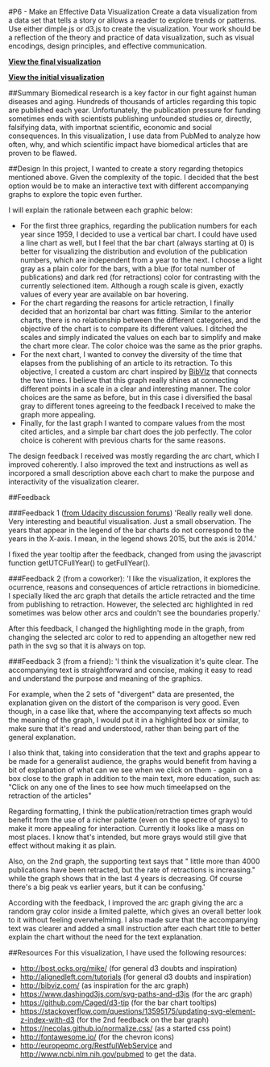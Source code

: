 #P6 - Make an Effective Data Visualization
Create a data visualization from a data set that tells a story or allows a reader to explore trends or patterns. Use either dimple.js or d3.js to create the visualization. Your work should be a reflection of the theory and practice of data visualization, such as visual encodings, design principles, and effective communication.

**[View the final visualization](http://dataviz.bitsandgen.es)**

**[View the initial visualization](http://dataviz.bitsandgen.es/initial/)**

##Summary
Biomedical research is a key factor in our fight against human diseases and aging. Hundreds of thousands of articles regarding this topic are published each year. Unfortunately, the publication pressure for funding sometimes ends with scientists publishing unfounded studies or, directly, falsifying data, with importnat scientific, economic and social consequences. In this visualization, I use data from PubMed to analyze how often, why, and which scientific impact have biomedical articles that are proven to be flawed.

##Design
In this project, I wanted to create a story regarding thetopics mentioned above. Given the complexity of the topic. I decided that the best option would be to make an interactive text with different accompanying graphs to explore the topic even further. 

I will explain the rationale between each graphic below:

* For the first three graphics, regarding the publication numbers for each year since 1959, I decided to use a vertical bar chart. I could have used a line chart as well, but I feel that the bar chart (always starting at 0) is better for visualizing the distribution and evolution of the publication numbers, which are independent from a year to the next. I choose a light gray as a plain color for the bars, with a blue (for total number of publications) and dark red (for retractions) color for contrasting with the currently selectioned item. Although a rough scale is given, exactly values of every year are available on bar hovering.
* For the chart regarding the reasons for article retraction, I finally decided that an horizontal bar chart was fitting. Similar to the anterior charts, there is no relationship between the different categories, and the objective of the chart is to compare its different values. I ditched the scales and simply indicated the values on each bar to simplify and make the chart more clear. The color choice was the same as the prior graphs.
* For the next chart, I wanted to convey the diversity of the time that elapses from the publishing of an article to its retraction. To this objective, I created a custom arc chart inspired by [BibVIz](http://bibviz.com) that connects the two times. I believe that this graph really shines at connecting different points in a scale in a clear and interesting manner. The color choices are the same as before, but in this case i diversified the basal gray to different tones agreeing to the feedback I received to make the graph more appealing.
* Finally, for the last graph I wanted to compare values from the most cited articles, and a simple bar chart does the job perfectly. The color choice is coherent with previous charts for the same reasons.

The design feedback I received was mostly regarding the arc chart, which I improved coherently. I also improved the text and instructions as well as incorpored a small description above each chart to make the purpose and interactivity of the visualization clearer.

##Feedback

###Feedback 1 ([from Udacity discussion forums](https://discussions.udacity.com/t/retractions-in-biomedical-literature-final-data-vizualization-project/37508))
'Really really well done. Very interesting and beautiful visualisation. Just a small observation. The years that appear in the legend of the bar charts do not correspond to the years in the X-axis. I mean, in the legend shows 2015, but the axis is 2014.'

I fixed the year tooltip after the feedback, changed from using the javascript function getUTCFullYear() to getFullYear().

###Feedback 2 (from a coworker):
'I like the visualization, it explores the ocurrence, reasons and consequences of article retractions in biomedicine. I specially liked the arc graph that details the article retracted and the time from publishing to retraction. However, the selected arc highlighted in red sometimes was below other arcs and couldn't see the boundaries properly.'

After this feedback, I changed the highlighting mode in the graph, from changing the selected arc color to red to appending an altogether new red path in the svg so that it is always on top.

###Feedback 3 (from a friend):
'I think the visualization it's quite clear. The accompanying text is straightforward and concise, making it easy to read and understand the purpose and meaning of the graphics.

For example, when the 2 sets of "divergent" data are presented, the explanation given on the distort of the comparison is very good. Even though, in a case like that, where the accompanying text affects so much the meaning of the graph, I would put it in a highlighted box or similar, to make sure that it's read and understood, rather than being part of the general explanation.

I also think that, taking into consideration that the text and graphs appear to be made for a generalist audience, the graphs would benefit from having a bit of explanation of what can we see when we click on them - again on a box close to the graph in addition to the main text, more education, such as: "Click on any one of the lines to see how much timeelapsed on the retraction of the articles"

Regarding formatting, I think the publication/retraction times graph would benefit from the use of a richer palette (even on the spectre of grays) to make it more appealing for interaction. Currently it looks like a mass on most places. I know that's intended, but more grays would still give that effect without making it as plain.

Also, on the 2nd graph, the supporting text says that " little more than 4000 publications have been retracted, but the rate of retractions is increasing." while the graph shows that in the last 4 years is decreasing. Of course there's a big peak vs earlier years, but it can be confusing.'

According with the feedback, I improved the arc graph giving the arc a random gray color inside a limited palette, which gives an overall better look to it without feeling overwhelming. I also made sure that the accompanying text was clearer and added a small instruction after each chart title to better explain the chart without the need for the text explanation.

##Resources
For this visualization, I have used the following resources:

- http://bost.ocks.org/mike/ (for general d3 doubts and inspiration)
- http://alignedleft.com/tutorials (for general d3 doubts and inspiration)
- http://bibviz.com/ (as inspiration for the arc graph)
- https://www.dashingd3js.com/svg-paths-and-d3js (for the arc graph)
- https://github.com/Caged/d3-tip (for the bar chart tooltips)
- https://stackoverflow.com/questions/13595175/updating-svg-element-z-index-with-d3 (for the 2nd feedback on the bar graph)
- https://necolas.github.io/normalize.css/ (as a started css point)
- http://fontawesome.io/ (for the chevron icons)
- http://europepmc.org/RestfulWebService and http://www.ncbi.nlm.nih.gov/pubmed to get the data.